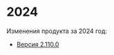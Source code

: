 # 2024

Изменения продукта за 2024 год:

* [Версия 2.110.0](https://docs.teamstorm.io/release-notes/2024/versiya-2.110)
